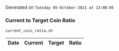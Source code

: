 Generated on `Tuesday 05-October-2021 at 13:08:05`

### Current to Target Coin Ratio
`current_coin_ratio.sh`

Date|Current|Target|Ratio
---|---|---|---

